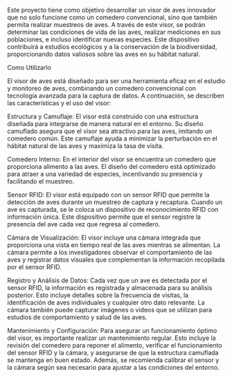 Este proyecto tiene como objetivo desarrollar un visor de aves innovador que no solo funcione como un comedero convencional, sino que también permita realizar muestreos de aves. A través de este visor, se podrán determinar las condiciones de vida de las aves, realizar mediciones en sus poblaciones, e incluso identificar nuevas especies. Este dispositivo contribuirá a estudios ecológicos y a la conservación de la biodiversidad, proporcionando datos valiosos sobre las aves en su hábitat natural.

Como Utilizarlo

El visor de aves está diseñado para ser una herramienta eficaz en el estudio y monitoreo de aves, combinando un comedero convencional con tecnología avanzada para la captura de datos. A continuación, se describen las características y el uso del visor:

Estructura y Camuflaje: El visor está construido con una estructura diseñada para integrarse de manera natural en el entorno. Su diseño camuflado asegura que el visor sea atractivo para las aves, imitando un comedero común. Este camuflaje ayuda a minimizar la perturbación en el hábitat natural de las aves y maximiza la tasa de visita.

Comedero Interno: En el interior del visor se encuentra un comedero que proporciona alimento a las aves. El diseño del comedero está optimizado para atraer a una variedad de especies, incentivando su presencia y facilitando el muestreo.

Sensor RFID: El visor está equipado con un sensor RFID que permite la detección de aves durante un muestreo de captura y recaptura. Cuando un ave es capturada, se le coloca un dispositivo de reconocimiento RFID con información única. Este dispositivo permite que el sensor registre la presencia del ave cada vez que regresa al comedero.

Cámara de Visualización: El visor incluye una cámara integrada que proporciona una vista en tiempo real de las aves mientras se alimentan. La cámara permite a los investigadores observar el comportamiento de las aves y registrar datos visuales que complementan la información recopilada por el sensor RFID.

Registro y Análisis de Datos: Cada vez que un ave es detectada por el sensor RFID, la información es registrada y almacenada para su análisis posterior. Esto incluye detalles sobre la frecuencia de visitas, la identificación de aves individuales y cualquier otro dato relevante. La cámara también puede capturar imágenes o videos que se utilizan para estudios de comportamiento y salud de las aves.

Mantenimiento y Configuración: Para asegurar un funcionamiento óptimo del visor, es importante realizar un mantenimiento regular. Esto incluye la revisión del comedero para reponer el alimento, verificar el funcionamiento del sensor RFID y la cámara, y asegurarse de que la estructura camuflada se mantenga en buen estado. Además, se recomienda calibrar el sensor y la cámara según sea necesario para ajustar a las condiciones del entorno.
